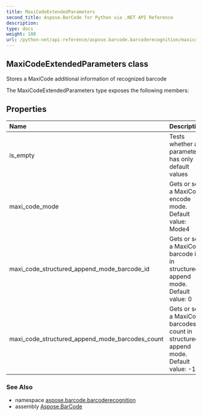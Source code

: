 ```yaml
---
title: MaxiCodeExtendedParameters
second_title: Aspose.BarCode for Python via .NET API Reference
description: 
type: docs
weight: 180
url: /python-net/api-reference/aspose.barcode.barcoderecognition/maxicodeextendedparameters/
---
```


## MaxiCodeExtendedParameters class

Stores a MaxiCode additional information of recognized barcode

The MaxiCodeExtendedParameters type exposes the following members:
## Properties
| Name | Description |
| :- | :- |
|is_empty|Tests whether all parameters has only default values|
|maxi_code_mode|Gets or sets a MaxiCode encode mode.<br/>            Default value: Mode4|
|maxi_code_structured_append_mode_barcode_id|Gets or sets a MaxiCode barcode id in structured append mode.<br/>            Default value: 0|
|maxi_code_structured_append_mode_barcodes_count|Gets or sets a MaxiCode barcodes count in structured append mode.<br/>            Default value: -1|

### See Also

* namespace [aspose.barcode.barcoderecognition](/barcode/python-net/api-reference/aspose.barcode.barcoderecognition/)
* assembly [Aspose.BarCode](/barcode/python-net/api-reference/)

